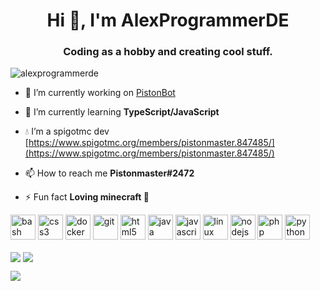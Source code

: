 <h1 align="center">Hi 👋, I'm AlexProgrammerDE</h1>
<h3 align="center">Coding as a hobby and creating cool stuff.</h3>

<p align="left"> <img src="https://komarev.com/ghpvc/?username=alexprogrammerde" alt="alexprogrammerde" /> </p>

- 🔭 I’m currently working on [PistonBot](https://github.com/AlexProgrammerDE/PistonBot)

- 🌱 I’m currently learning **TypeScript/JavaScript**

- 💧 I’m a spigotmc dev [https://www.spigotmc.org/members/pistonmaster.847485/](https://www.spigotmc.org/members/pistonmaster.847485/)

- 📫 How to reach me **Pistonmaster#2472**

- ⚡ Fun fact **Loving minecraft 💖**

<p align="left"><img src="https://www.vectorlogo.zone/logos/gnu_bash/gnu_bash-icon.svg" alt="bash" width="40" height="40"/> <img src="https://devicons.github.io/devicon/devicon.git/icons/css3/css3-original-wordmark.svg" alt="css3" width="40" height="40"/> <img src="https://devicons.github.io/devicon/devicon.git/icons/docker/docker-original-wordmark.svg" alt="docker" width="40" height="40"/> <img src="https://www.vectorlogo.zone/logos/git-scm/git-scm-icon.svg" alt="git" width="40" height="40"/> <img src="https://devicons.github.io/devicon/devicon.git/icons/html5/html5-original-wordmark.svg" alt="html5" width="40" height="40"/> <img src="https://devicons.github.io/devicon/devicon.git/icons/java/java-original-wordmark.svg" alt="java" width="40" height="40"/> <img src="https://devicons.github.io/devicon/devicon.git/icons/javascript/javascript-original.svg" alt="javascript" width="40" height="40"/> <img src="https://devicons.github.io/devicon/devicon.git/icons/linux/linux-original.svg" alt="linux" width="40" height="40"/> <img src="https://devicons.github.io/devicon/devicon.git/icons/nodejs/nodejs-original-wordmark.svg" alt="nodejs" width="40" height="40"/> <img src="https://devicons.github.io/devicon/devicon.git/icons/php/php-original.svg" alt="php" width="40" height="40"/> <img src="https://devicons.github.io/devicon/devicon.git/icons/python/python-original.svg" alt="python" width="40" height="40"/></p>

<img align="center" src="https://github-readme-stats.vercel.app/api/top-langs/?username=alexprogrammerde&layout=compact&theme=dark"> 
                         
<img align="center" src="https://github-readme-stats.vercel.app/api?username=alexprogrammerde&show_icons=true&theme=dark">

<a href="https://spotify-github-profile.vercel.app/api/view?uid=songraper&redirect=true"><img align="left" src="https://spotify-github-profile.vercel.app/api/view?uid=songraper&cover_image=true"><a/>
